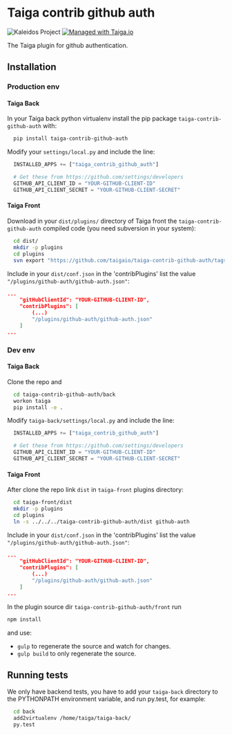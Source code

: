 Taiga contrib github auth
=========================

![Kaleidos Project](http://kaleidos.net/static/img/badge.svg "Kaleidos Project")
[![Managed with Taiga.io](https://img.shields.io/badge/managed%20with-TAIGA.io-709f14.svg)](https://tree.taiga.io/project/taiga/ "Managed with Taiga.io")

The Taiga plugin for github authentication.

Installation
------------
### Production env

#### Taiga Back

In your Taiga back python virtualenv install the pip package `taiga-contrib-github-auth` with:

```bash
  pip install taiga-contrib-github-auth
```

Modify your `settings/local.py` and include the line:

```python
  INSTALLED_APPS += ["taiga_contrib_github_auth"]

  # Get these from https://github.com/settings/developers
  GITHUB_API_CLIENT_ID = "YOUR-GITHUB-CLIENT-ID"
  GITHUB_API_CLIENT_SECRET = "YOUR-GITHUB-CLIENT-SECRET"
```

#### Taiga Front

Download in your `dist/plugins/` directory of Taiga front the `taiga-contrib-github-auth` compiled code (you need subversion in your system):

```bash
  cd dist/
  mkdir -p plugins
  cd plugins
  svn export "https://github.com/taigaio/taiga-contrib-github-auth/tags/$(pip show taiga-contrib-github-auth | awk '/^Version: /{print $2}')/front/dist"  "github-auth"
```

Include in your `dist/conf.json` in the 'contribPlugins' list the value `"/plugins/github-auth/github-auth.json"`:

```json
...
    "gitHubClientId": "YOUR-GITHUB-CLIENT-ID",
    "contribPlugins": [
        (...)
        "/plugins/github-auth/github-auth.json"
    ]
...
```

### Dev env

#### Taiga Back

Clone the repo and

```bash
  cd taiga-contrib-github-auth/back
  workon taiga
  pip install -e .
```

Modify `taiga-back/settings/local.py` and include the line:

```python
  INSTALLED_APPS += ["taiga_contrib_github_auth"]

  # Get these from https://github.com/settings/developers
  GITHUB_API_CLIENT_ID = "YOUR-GITHUB-CLIENT-ID"
  GITHUB_API_CLIENT_SECRET = "YOUR-GITHUB-CLIENT-SECRET"
```

#### Taiga Front

After clone the repo link `dist` in `taiga-front` plugins directory:

```bash
  cd taiga-front/dist
  mkdir -p plugins
  cd plugins
  ln -s ../../../taiga-contrib-github-auth/dist github-auth
```

Include in your `dist/conf.json` in the 'contribPlugins' list the value `"/plugins/github-auth/github-auth.json"`:

```json
...
    "gitHubClientId": "YOUR-GITHUB-CLIENT-ID",
    "contribPlugins": [
        (...)
        "/plugins/github-auth/github-auth.json"
    ]
...
```

In the plugin source dir `taiga-contrib-github-auth/front` run

```bash
npm install
```
and use:

- `gulp` to regenerate the source and watch for changes.
- `gulp build` to only regenerate the source.

Running tests
-------------

We only have backend tests, you have to add your `taiga-back` directory to the
PYTHONPATH environment variable, and run py.test, for example:

```bash
  cd back
  add2virtualenv /home/taiga/taiga-back/
  py.test
```

